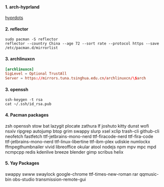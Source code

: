 #### 1. arch-hyprland

[hyprdots](https://github.com/prasanthrangan/hyprdots)

#### 2. reflector

```shell
sudo pacman -S reflector
reflector --country China --age 72 --sort rate --protocol https --save /etc/pacman.d/mirrorlist
```

#### 3. archlinuxcn

```/etc/pacman.conf
[archlinuxcn]
SigLevel = Optional TrustAll
Server = https://mirrors.tuna.tsinghua.edu.cn/archlinuxcn/\$arch
```

#### 3. openssh

```shell
ssh-keygen -t rsa
cat ~/.ssh/id_rsa.pub
```

#### 4. Pacman packages

zsh
openssh
stow
bat
lazygit
plocate
zathura
lf
joshuto
kitty
dunst
wofi
nsxiv
ripgrep
autojump
btop
grim
swappy
slurp
xsel
xclip
trash-cli
github-cli
neofetch
fastfetch
ttf-jetbrains-mono-nerd
ttf-firacode-nerd
ttf-fira-code
ttf-jetbrains-mono-nerd
ttf-linux-libertine
ttf-ibm-plex
udiskie
numlockx
ffmpegthumbnailer
vivid
libreoffice
okular
atool
nodejs
npm
mpv
mpc
mpd
ncmpcpp
redis
kdenlive
breeze
blender
gimp
scribus
helix

#### 5. Yay Packages

swappy
swww
swaylock
google-chrome
ttf-times-new-roman
rar
qqmusic-bin
obs-studio
transmission-remote-gui

